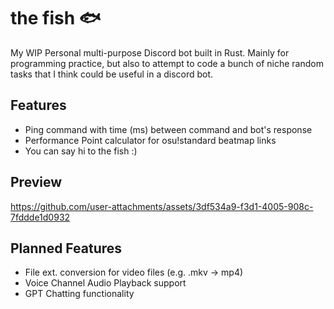 # the fish 🐟
My WIP Personal multi-purpose Discord bot built in Rust. Mainly for programming practice, but also to attempt to code a bunch of niche random tasks that I think could be useful in a discord bot.
## Features
- Ping command with time (ms) between command and bot's response
- Performance Point calculator for osu!standard beatmap links
- You can say hi to the fish :)
## Preview
https://github.com/user-attachments/assets/3df534a9-f3d1-4005-908c-7fddde1d0932
## Planned Features 
- File ext. conversion for video files (e.g. .mkv -> mp4)
- Voice Channel Audio Playback support
- GPT Chatting functionality
